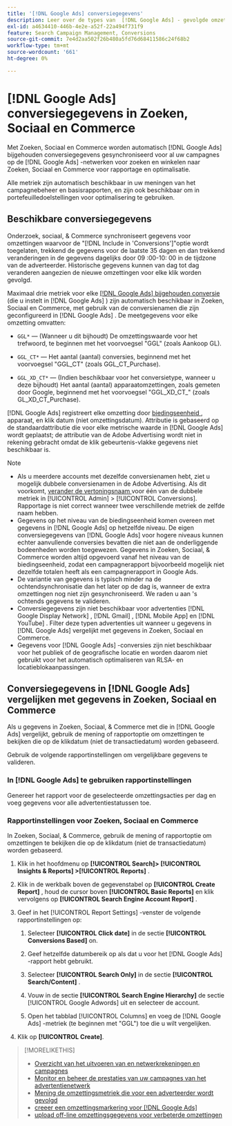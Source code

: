 ```yaml
---
title: '[!DNL Google Ads] conversiegegevens'
description: Leer over de types van  [!DNL Google Ads] - gevolgde omzettingsgegevens beschikbaar in Onderzoek, Sociale, & Commerce.
exl-id: a4634410-446b-4e2e-a52f-22a494f731f9
feature: Search Campaign Management, Conversions
source-git-commit: 7e4d2aa502f26b480a5fd76d68411586c24f68b2
workflow-type: tm+mt
source-wordcount: '661'
ht-degree: 0%

---
```


# [!DNL Google Ads] conversiegegevens in Zoeken, Sociaal en Commerce

Met Zoeken, Sociaal en Commerce worden automatisch [!DNL Google Ads] bijgehouden conversiegegevens gesynchroniseerd voor al uw campagnes op de [!DNL Google Ads] -netwerken voor zoeken en winkelen naar Zoeken, Sociaal en Commerce voor rapportage en optimalisatie.

Alle metriek zijn automatisch beschikbaar in uw meningen van het campagnebeheer en basisrapporten, en zijn ook beschikbaar om in portefeuilledoelstellingen voor optimalisering te gebruiken.

## Beschikbare conversiegegevens

Onderzoek, sociaal, &amp; Commerce synchroniseert gegevens voor omzettingen waarvoor de &quot;[!DNL Include in 'Conversions']&quot;optie wordt toegelaten, trekkend de gegevens voor de laatste 35 dagen en dan trekkend veranderingen in de gegevens dagelijks door 09 :00-10: 00 in de tijdzone van de adverteerder. Historische gegevens kunnen van dag tot dag veranderen aangezien de nieuwe omzettingen voor elke klik worden gevolgd.

Maximaal drie metriek voor elke [[!DNL Google Ads] bijgehouden conversie ](https://support.google.com/google-ads/answer/4677036) (die u instelt in [!DNL Google Ads] ) zijn automatisch beschikbaar in Zoeken, Sociaal en Commerce, met gebruik van de conversienamen die zijn geconfigureerd in [!DNL Google Ads] . De meetgegevens voor elke omzetting omvatten:

<!--

* `<conversion-name>` &mdash; (When you track it) The conversion value for the keyword, beginning with the "GGL" prefix (such as GGL Purchase).

`CT_<conversion-name>` &mdash; The number (count) of conversions, beginning with the "GGL_CT" prefix (such as GGL_CT_Purchase).

* `XD_<conversion-name>` &mdash; (When available for the conversion type, when you track them) The number (count) of cross-device conversions, as measured by Google, beginning with the "GGL_XD_CT_" prefix (such as GGL_XD_CT_Purchase).

-->

* `GGL*` — (Wanneer u dit bijhoudt) De omzettingswaarde voor het trefwoord, te beginnen met het voorvoegsel &quot;GGL&quot; (zoals Aankoop GL).

* `GGL_CT*` — Het aantal (aantal) conversies, beginnend met het voorvoegsel &quot;GGL_CT&quot; (zoals GGL_CT_Purchase).

* `GGL_XD_CT*` — (Indien beschikbaar voor het conversietype, wanneer u deze bijhoudt) Het aantal (aantal) apparaatomzettingen, zoals gemeten door Google, beginnend met het voorvoegsel &quot;GGL_XD_CT_&quot; (zoals GL_XD_CT_Purchase).

[!DNL Google Ads] registreert elke omzetting door [ biedingseenheid ](/help/search-social-commerce/glossary.md#a-b), apparaat, en klik datum (niet omzettingsdatum). Attributie is gebaseerd op de standaardattributie die voor elke metrische waarde in [!DNL Google Ads] wordt geplaatst; de attributie van de Adobe Advertising wordt niet in rekening gebracht omdat de klik gebeurtenis-vlakke gegevens niet beschikbaar is.

>[!NOTE]
>
>* Als u meerdere accounts met dezelfde conversienamen hebt, ziet u mogelijk dubbele conversienamen in de Adobe Advertising. Als dit voorkomt, [ verander de vertoningsnaam ](/help/search-social-commerce/admin/conversion-metrics/conversion-metric-edit-display-name.md) voor één van de dubbele metriek in [!UICONTROL Admin] > [!UICONTROL Conversions]. Rapportage is niet correct wanneer twee verschillende metriek de zelfde naam hebben.
>* Gegevens op het niveau van de biedingseenheid komen overeen met gegevens in [!DNL Google Ads] op hetzelfde niveau. De eigen conversiegegevens van [!DNL Google Ads] voor hogere niveaus kunnen echter aanvullende conversies bevatten die niet aan de onderliggende bodeenheden worden toegewezen. Gegevens in Zoeken, Sociaal, &amp; Commerce worden altijd opgevoerd vanaf het niveau van de biedingseenheid, zodat een campagnerapport bijvoorbeeld mogelijk niet dezelfde totalen heeft als een campagnerapport in Google Ads.
>* De variantie van gegevens is typisch minder na de ochtendsynchronisatie dan het later op de dag is, wanneer de extra omzettingen nog niet zijn gesynchroniseerd. We raden u aan &#39;s ochtends gegevens te valideren.
>* Conversiegegevens zijn niet beschikbaar voor advertenties [!DNL Google Display Network] , [!DNL Gmail] , [!DNL Mobile App] en [!DNL YouTube] . Filter deze typen advertenties uit wanneer u gegevens in [!DNL Google Ads] vergelijkt met gegevens in Zoeken, Sociaal en Commerce.
>* Gegevens voor [!DNL Google Ads] -conversies zijn niet beschikbaar voor het publiek of de geografische locatie en worden daarom niet gebruikt voor het automatisch optimaliseren van RLSA- en locatieblokaanpassingen.

## Conversiegegevens in [!DNL Google Ads] vergelijken met gegevens in Zoeken, Sociaal en Commerce

Als u gegevens in Zoeken, Sociaal, &amp; Commerce met die in [!DNL Google Ads] vergelijkt, gebruik de mening of rapportoptie om omzettingen te bekijken die op de klikdatum (niet de transactiedatum) worden gebaseerd.

Gebruik de volgende rapportinstellingen om vergelijkbare gegevens te valideren.

### In [!DNL Google Ads] te gebruiken rapportinstellingen

Genereer het rapport voor de geselecteerde omzettingsacties per dag en voeg gegevens voor alle advertentiestatussen toe.

<!-- 

1. In the main toolbar, select **[!DNL Reports] > [!DNL Report]**.

1. Select **[!DNL + Custom] > [!DNL Table]**.

1. From the left pane, specify the rows and columns in the report:
   
   1. Search for the **[!DNL Day]** field and it drag to the [!DNL Row] section.

   1. Search for the **[!DNL All conv].** field and it drag to the [!DNL Column] section.

   1. Search for the **[!DNL Conversion action]** field and it drag to the [!DNL Column] section.

1. In the report settings toolbar, select **[!DNL Filter] > [!DNL Ad status]**, and then select all boxes.

1. In the report settings toolbar, select **[!DNL Download] > [!DNL Excel .csv]**.

-->

### Rapportinstellingen voor Zoeken, Sociaal en Commerce

In Zoeken, Sociaal, &amp; Commerce, gebruik de mening of rapportoptie om omzettingen te bekijken die op de klikdatum (niet de transactiedatum) worden gebaseerd.

1. Klik in het hoofdmenu op **[!UICONTROL Search]> [!UICONTROL Insights & Reports] >[!UICONTROL Reports]** .

1. Klik in de werkbalk boven de gegevenstabel op **[!UICONTROL Create Report]** , houd de cursor boven **[!UICONTROL Basic Reports]** en klik vervolgens op **[!UICONTROL Search Engine Account Report]** .

1. Geef in het [!UICONTROL Report Settings] -venster de volgende rapportinstellingen op:

   1. Selecteer **[!UICONTROL Click date]** in de sectie **[!UICONTROL Conversions Based]** on.

   1. Geef hetzelfde datumbereik op als dat u voor het [!DNL Google Ads] -rapport hebt gebruikt.

   1. Selecteer **[!UICONTROL Search Only]** in de sectie **[!UICONTROL Search/Content]** .

   1. Vouw in de sectie **[!UICONTROL Search Engine Hierarchy]** de sectie [!UICONTROL Google Adwords] uit en selecteer de account.

   1. Open het tabblad [!UICONTROL Columns] en voeg de [!DNL Google Ads] -metriek (te beginnen met &quot;GGL&quot;) toe die u wilt vergelijken.

1. Klik op **[!UICONTROL Create]**.

>[!MORELIKETHIS]
>
>* [ Overzicht van het uitvoeren van en netwerkrekeningen en campagnes ](campaign-implemention-overview.md)
>* [ Monitor en beheer de prestaties van uw campagnes van het advertentienetwerk ](monitor-performance-campaigns.md)
>* [ Mening de omzettingsmetriek die voor een adverteerder wordt gevolgd ](/help/search-social-commerce/admin/conversion-metrics/conversion-metric-view-tracked.md)
>* [ creeer een omzettingsmarkering voor  [!DNL Google Ads]](/help/search-social-commerce/admin/conversion-metrics/conversion-tag-google.md)
>* [ upload off-line omzettingsgegevens voor verbeterde omzettingen ](/help/search-social-commerce/admin/conversion-metrics/upload-data-offline-conversions.md)
